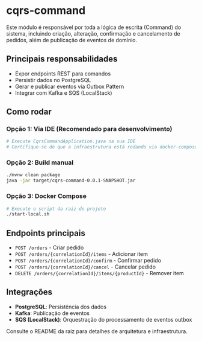 # cqrs-command

Este módulo é responsável por toda a lógica de escrita (Command) do sistema, incluindo criação, alteração, confirmação e cancelamento de pedidos, além de publicação de eventos de domínio.

## Principais responsabilidades
- Expor endpoints REST para comandos
- Persistir dados no PostgreSQL
- Gerar e publicar eventos via Outbox Pattern
- Integrar com Kafka e SQS (LocalStack)

## Como rodar

### Opção 1: Via IDE (Recomendado para desenvolvimento)
```bash
# Execute CqrsCommandApplication.java na sua IDE
# Certifique-se de que a infraestrutura está rodando via docker-compose
```

### Opção 2: Build manual
```bash
./mvnw clean package
java -jar target/cqrs-command-0.0.1-SNAPSHOT.jar
```

### Opção 3: Docker Compose
```bash
# Execute o script da raiz do projeto
./start-local.sh
```

## Endpoints principais

- `POST /orders` - Criar pedido
- `POST /orders/{correlationId}/items` - Adicionar item
- `POST /orders/{correlationId}/confirm` - Confirmar pedido
- `POST /orders/{correlationId}/cancel` - Cancelar pedido
- `DELETE /orders/{correlationId}/items/{productId}` - Remover item

## Integrações
- **PostgreSQL**: Persistência dos dados
- **Kafka**: Publicação de eventos
- **SQS (LocalStack)**: Orquestração do processamento de eventos outbox

Consulte o README da raiz para detalhes de arquitetura e infraestrutura. 